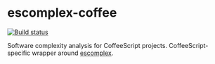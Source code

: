 # escomplex-coffee

[![Build status][ci-image]][ci-status]

Software complexity analysis for CoffeeScript projects.
CoffeeScript-specific wrapper around [escomplex][escomplex].

[ci-image]: https://secure.travis-ci.org/jared-stilwell/escomplex-coffee.png?branch=master
[ci-status]: http://travis-ci.org/#!/jared-stilwell/escomplex-coffee
[escomplex]: https://github.com/jared-stilwell/escomplex
[coffee]: https://github.com/michaelficarra/CoffeeScriptRedux
[license]: https://github.com/jared-stilwell/escomplex-coffee/blob/master/COPYING
[node]: http://nodejs.org/
[npm]: https://npmjs.org/
[jshint]: https://github.com/jshint/node-jshint
[mocha]: http://visionmedia.github.com/mocha
[chai]: http://chaijs.com/

